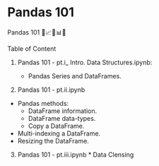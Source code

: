 # Pandas 101
Pandas 101 🐼📈🏹📊📐

Table of Content

1. Pandas 101 - pt.i_ Intro. Data Structures.ipynb:
   * Pandas Series and DataFrames.

2. Pandas 101 - pt.ii.ipynb
  * Pandas methods:
    - DataFrame information.
    - DataFrame data-types.
    - Copy a DataFrame.
  * Multi-indexing a DataFrame.
  * Resizing the DataFrame.
  
  3. Pandas 101 - pt.iii.ipynb
    * Data Clensing
